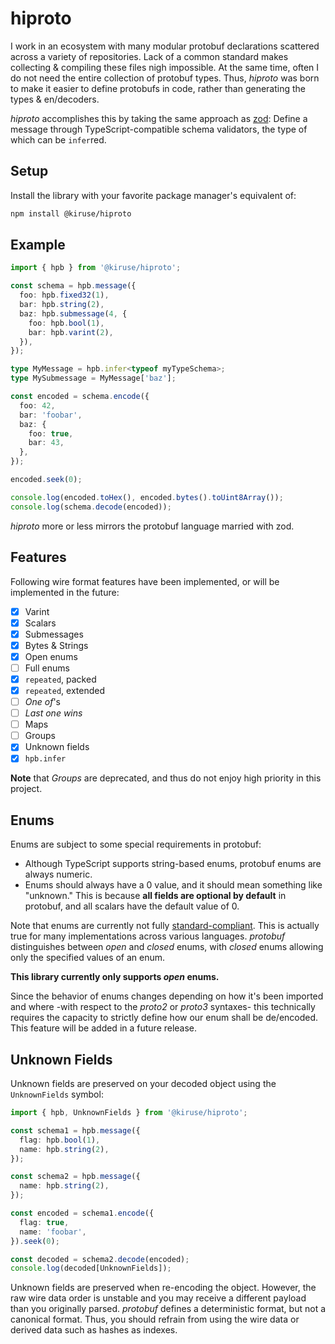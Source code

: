 # hiproto
I work in an ecosystem with many modular protobuf declarations scattered across a variety of
repositories. Lack of a common standard makes collecting & compiling these files nigh impossible.
At the same time, often I do not need the entire collection of protobuf types. Thus, *hiproto* was
born to make it easier to define protobufs in code, rather than generating the types & en/decoders.

*hiproto* accomplishes this by taking the same approach as [zod](https://github.com/colinhacks/zod):
Define a message through TypeScript-compatible schema validators, the type of which can be `infer`red.

## Setup
Install the library with your favorite package manager's equivalent of:

```bash
npm install @kiruse/hiproto
```

## Example
```ts
import { hpb } from '@kiruse/hiproto';

const schema = hpb.message({
  foo: hpb.fixed32(1),
  bar: hpb.string(2),
  baz: hpb.submessage(4, {
    foo: hpb.bool(1),
    bar: hpb.varint(2),
  }),
});

type MyMessage = hpb.infer<typeof myTypeSchema>;
type MySubmessage = MyMessage['baz'];

const encoded = schema.encode({
  foo: 42,
  bar: 'foobar',
  baz: {
    foo: true,
    bar: 43,
  },
});

encoded.seek(0);

console.log(encoded.toHex(), encoded.bytes().toUint8Array());
console.log(schema.decode(encoded));
```

*hiproto* more or less mirrors the protobuf language married with zod.

## Features
Following wire format features have been implemented, or will be implemented in the future:

- [x] Varint
- [x] Scalars
- [x] Submessages
- [x] Bytes & Strings
- [x] Open enums
- [ ] Full enums
- [x] `repeated`, packed
- [x] `repeated`, extended
- [ ] *One of*'s
- [ ] *Last one wins*
- [ ] Maps
- [ ] Groups
- [x] Unknown fields
- [x] `hpb.infer`

**Note** that *Groups* are deprecated, and thus do not enjoy high priority in this project.

## Enums
Enums are subject to some special requirements in protobuf:

- Although TypeScript supports string-based enums, protobuf enums are always numeric.
- Enums should always have a 0 value, and it should mean something like "unknown." This is because
  **all fields are optional by default** in protobuf, and all scalars have the default value of 0.

Note that enums are currently not fully [standard-compliant](https://protobuf.dev/programming-guides/enum/).
This is actually true for many implementations across various languages. *protobuf* distinguishes
between *open* and *closed* enums, with *closed* enums allowing only the specified values of an enum.

**This library currently only supports *open* enums.**

Since the behavior of enums changes depending on how it's been imported and where -with respect to
the *proto2* or *proto3* syntaxes- this technically requires the capacity to strictly define how our
enum shall be de/encoded. This feature will be added in a future release.

## Unknown Fields
Unknown fields are preserved on your decoded object using the `UnknownFields` symbol:

```ts
import { hpb, UnknownFields } from '@kiruse/hiproto';

const schema1 = hpb.message({
  flag: hpb.bool(1),
  name: hpb.string(2),
});

const schema2 = hpb.message({
  name: hpb.string(2),
});

const encoded = schema1.encode({
  flag: true,
  name: 'foobar',
}).seek(0);

const decoded = schema2.decode(encoded);
console.log(decoded[UnknownFields]);
```

Unknown fields are preserved when re-encoding the object. However, the raw wire data order is
unstable and you may receive a different payload than you originally parsed. *protobuf* defines a
deterministic format, but not a canonical format. Thus, you should refrain from using the wire data
or derived data such as hashes as indexes.
